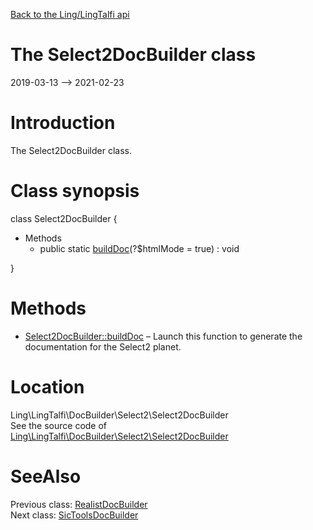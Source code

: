 [Back to the Ling/LingTalfi api](https://github.com/lingtalfi/LingTalfi/blob/master/doc/api/Ling/LingTalfi.md)



The Select2DocBuilder class
================
2019-03-13 --> 2021-02-23






Introduction
============

The Select2DocBuilder class.



Class synopsis
==============


class <span class="pl-k">Select2DocBuilder</span>  {

- Methods
    - public static [buildDoc](https://github.com/lingtalfi/LingTalfi/blob/master/doc/api/Ling/LingTalfi/DocBuilder/Select2/Select2DocBuilder/buildDoc.md)(?$htmlMode = true) : void

}






Methods
==============

- [Select2DocBuilder::buildDoc](https://github.com/lingtalfi/LingTalfi/blob/master/doc/api/Ling/LingTalfi/DocBuilder/Select2/Select2DocBuilder/buildDoc.md) &ndash; Launch this function to generate the documentation for the Select2 planet.





Location
=============
Ling\LingTalfi\DocBuilder\Select2\Select2DocBuilder<br>
See the source code of [Ling\LingTalfi\DocBuilder\Select2\Select2DocBuilder](https://github.com/lingtalfi/LingTalfi/blob/master/DocBuilder/Select2/Select2DocBuilder.php)



SeeAlso
==============
Previous class: [RealistDocBuilder](https://github.com/lingtalfi/LingTalfi/blob/master/doc/api/Ling/LingTalfi/DocBuilder/Realist/RealistDocBuilder.md)<br>Next class: [SicToolsDocBuilder](https://github.com/lingtalfi/LingTalfi/blob/master/doc/api/Ling/LingTalfi/DocBuilder/SicTools/SicToolsDocBuilder.md)<br>
